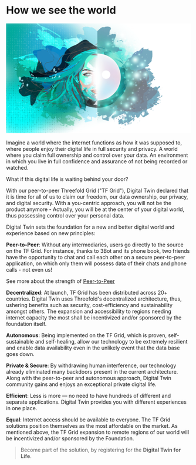 # How we see the world 

![](img/landing_header.png)

Imagine a world where the internet functions as how it was supposed to, where people enjoy their digital life in full security and privacy. A world where you claim full ownership and control over your data. An environment in which you live in full confidence and assurance of not being recorded or watched.

What if this digital life is waiting behind your door?

With our peer-to-peer Threefold Grid ("TF Grid"), Digital Twin declared that it is time for all of us to claim our freedom, our data ownership, our privacy, and digital security. With a you-centric approach, you will not be the product anymore - Actually, you will be at the center of your digital world, thus possessing control over your personal data. 

Digital Twin sets the foundation for a new and better digital world and experience based on new principles:

**Peer-to-Peer**: Without any intermediaries, users go directly to the source on the TF Grid. For instance, thanks to 3Bot and its phone book, two friends have the opportunity to chat and call each other on a secure peer-to-peer application, on which only them will possess data of their chats and phone calls - not even us!

See more about the strength of [Peer-to-Peer](power_of_p2p)

**Decentralized**: At launch, TF Grid has been distributed across 20+ countries. Digital Twin uses Threefold's decentralized architecture, thus, ushering benefits such as security, cost-efficiency and sustainability amongst others. The expansion and accessibility to regions needing internet capacity the most shall be incentivized and/or sponsored by the foundation itself. 

**Autonomous**: Being implemented on the TF Grid, which is proven, self-sustainable and self-healing, allow our technology to be extremely resilient and enable data availability even in the unlikely event that the data base goes down. 

**Private & Secure**: By withdrawing human interference, our technology already eliminated many backdoors present in the current architecture. Along with the peer-to-peer and autonomous approach, Digital Twin community gains and enjoys an exceptional private digital life. 

**Efficient**: Less is more — no need to have hundreds of different and separate applications. Digital Twin provides you with different experiences in one place.

**Equal**: Internet access should be available to everyone. The TF Grid solutions position themselves as the most affordable on the market. As mentioned above, the TF Grid expansion to remote regions of our world will be incentivized and/or sponsored by the Foundation.

> Become part of the solution, by registering for the **Digital Twin for Life**.
